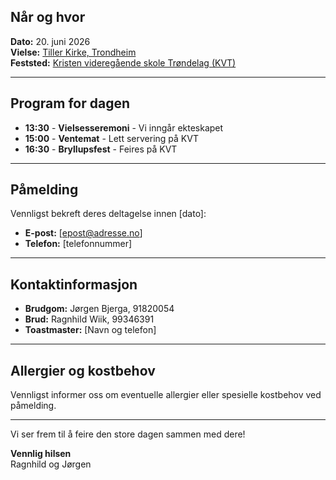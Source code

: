 ## Når og hvor
**Dato:** 20. juni 2026  
**Vielse:** [Tiller Kirke, Trondheim](https://maps.app.goo.gl/hkfsY3ov8hinKprd8)  
**Feststed:** [Kristen videregående skole Trøndelag (KVT)](https://maps.app.goo.gl/5hSVWrSvvbdmmyWz8)  

---

## Program for dagen
- **13:30** - **Vielsesseremoni** - Vi inngår ekteskapet
- **15:00** - **Ventemat** - Lett servering på KVT
- **16:30** - **Bryllupsfest** - Feires på KVT

---

## Påmelding
Vennligst bekreft deres deltagelse innen [dato]:
- **E-post:** [epost@adresse.no]
- **Telefon:** [telefonnummer]

---

## Kontaktinformasjon
- **Brudgom:** Jørgen Bjerga, 91820054
- **Brud:** Ragnhild Wiik, 99346391
- **Toastmaster:** [Navn og telefon]

---

## Allergier og kostbehov
Vennligst informer oss om eventuelle allergier eller spesielle kostbehov ved påmelding.

---

Vi ser frem til å feire den store dagen sammen med dere!

**Vennlig hilsen**  
Ragnhild og Jørgen
